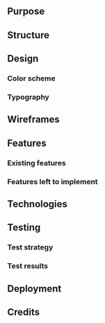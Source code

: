## Purpose
## Structure
## Design
### Color scheme
### Typography
## Wireframes
## Features
### Existing features
### Features left to implement
## Technologies
## Testing
### Test strategy
### Test results
## Deployment
## Credits